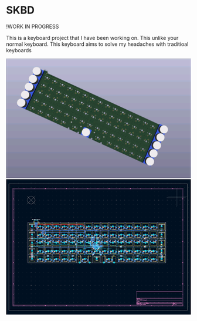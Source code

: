 # SKBD

!WORK IN PROGRESS

This is a keyboard project that I have been working on. This unlike your normal keyboard. This keyboard aims to solve my headaches with traditioal keyboards

![screenshot](protopcb.png)
![screenshot](proto3d.png)
